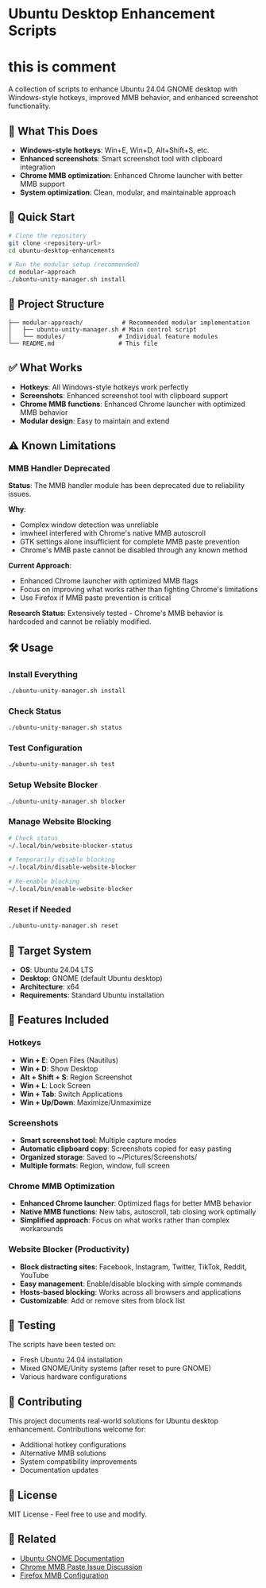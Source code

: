 # Ubuntu Desktop Enhancement Scripts
# this is comment

A collection of scripts to enhance Ubuntu 24.04 GNOME desktop with Windows-style hotkeys, improved MMB behavior, and enhanced screenshot functionality.

## 🎯 What This Does

- **Windows-style hotkeys**: Win+E, Win+D, Alt+Shift+S, etc.
- **Enhanced screenshots**: Smart screenshot tool with clipboard integration
- **Chrome MMB optimization**: Enhanced Chrome launcher with better MMB support
- **System optimization**: Clean, modular, and maintainable approach

## 🚀 Quick Start

```bash
# Clone the repository
git clone <repository-url>
cd ubuntu-desktop-enhancements

# Run the modular setup (recommended)
cd modular-approach
./ubuntu-unity-manager.sh install
```

## 📁 Project Structure

```
├── modular-approach/           # Recommended modular implementation
│   ├── ubuntu-unity-manager.sh # Main control script
│   └── modules/               # Individual feature modules
└── README.md                  # This file
```

## ✅ What Works

- **Hotkeys**: All Windows-style hotkeys work perfectly
- **Screenshots**: Enhanced screenshot tool with clipboard support
- **Chrome MMB functions**: Enhanced Chrome launcher with optimized MMB behavior
- **Modular design**: Easy to maintain and extend

## ⚠️ Known Limitations

### MMB Handler Deprecated
**Status**: The MMB handler module has been deprecated due to reliability issues.

**Why**: 
- Complex window detection was unreliable
- imwheel interfered with Chrome's native MMB autoscroll
- GTK settings alone insufficient for complete MMB paste prevention
- Chrome's MMB paste cannot be disabled through any known method

**Current Approach**: 
- Enhanced Chrome launcher with optimized MMB flags
- Focus on improving what works rather than fighting Chrome's limitations
- Use Firefox if MMB paste prevention is critical

**Research Status**: Extensively tested - Chrome's MMB behavior is hardcoded and cannot be reliably modified.

## 🛠️ Usage

### Install Everything
```bash
./ubuntu-unity-manager.sh install
```

### Check Status
```bash
./ubuntu-unity-manager.sh status
```

### Test Configuration
```bash
./ubuntu-unity-manager.sh test
```

### Setup Website Blocker
```bash
./ubuntu-unity-manager.sh blocker
```

### Manage Website Blocking
```bash
# Check status
~/.local/bin/website-blocker-status

# Temporarily disable blocking
~/.local/bin/disable-website-blocker

# Re-enable blocking
~/.local/bin/enable-website-blocker
```

### Reset if Needed
```bash
./ubuntu-unity-manager.sh reset
```

## 🎯 Target System

- **OS**: Ubuntu 24.04 LTS
- **Desktop**: GNOME (default Ubuntu desktop)
- **Architecture**: x64
- **Requirements**: Standard Ubuntu installation

## 🔧 Features Included

### Hotkeys
- **Win + E**: Open Files (Nautilus)
- **Win + D**: Show Desktop
- **Alt + Shift + S**: Region Screenshot
- **Win + L**: Lock Screen
- **Win + Tab**: Switch Applications
- **Win + Up/Down**: Maximize/Unmaximize

### Screenshots
- **Smart screenshot tool**: Multiple capture modes
- **Automatic clipboard copy**: Screenshots copied for easy pasting
- **Organized storage**: Saved to ~/Pictures/Screenshots/
- **Multiple formats**: Region, window, full screen

### Chrome MMB Optimization
- **Enhanced Chrome launcher**: Optimized flags for better MMB behavior
- **Native MMB functions**: New tabs, autoscroll, tab closing work optimally
- **Simplified approach**: Focus on what works rather than complex workarounds

### Website Blocker (Productivity)
- **Block distracting sites**: Facebook, Instagram, Twitter, TikTok, Reddit, YouTube
- **Easy management**: Enable/disable blocking with simple commands
- **Hosts-based blocking**: Works across all browsers and applications
- **Customizable**: Add or remove sites from block list

## 🧪 Testing

The scripts have been tested on:
- Fresh Ubuntu 24.04 installation
- Mixed GNOME/Unity systems (after reset to pure GNOME)
- Various hardware configurations

## 🤝 Contributing

This project documents real-world solutions for Ubuntu desktop enhancement. Contributions welcome for:
- Additional hotkey configurations
- Alternative MMB solutions
- System compatibility improvements
- Documentation updates

## 📝 License

MIT License - Feel free to use and modify.

## 🔗 Related

- [Ubuntu GNOME Documentation](https://help.gnome.org/)
- [Chrome MMB Paste Issue Discussion](https://bugs.chromium.org/)
- [Firefox MMB Configuration](https://support.mozilla.org/)